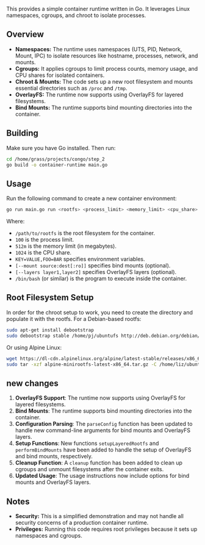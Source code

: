 
This provides a simple container runtime written in Go. It leverages Linux namespaces, cgroups, and chroot to isolate processes. 

## Overview

- **Namespaces:** The runtime uses namespaces (UTS, PID, Network, Mount, IPC) to isolate resources like hostname, processes, network, and mounts.
- **Cgroups:** It applies cgroups to limit process counts, memory usage, and CPU shares for isolated containers.
- **Chroot & Mounts:** The code sets up a new root filesystem and mounts essential directories such as `/proc` and `/tmp`.
- **OverlayFS:** The runtime now supports using OverlayFS for layered filesystems.
- **Bind Mounts:** The runtime supports bind mounting directories into the container.

## Building

Make sure you have Go installed. Then run:

```bash
cd /home/grass/projects/congo/step_2
go build -o container-runtime main.go
```

## Usage

Run the following command to create a new container environment:

```bash
go run main.go run <rootfs> <process_limit> <memory_limit> <cpu_share> <env_vars> [--mount source:dest[:ro]] [--layers layer1,layer2] -- <cmd> <args>
```
Where:
- `/path/to/rootfs` is the root filesystem for the container.
- `100` is the process limit.
- `512m` is the memory limit (in megabytes).
- `1024` is the CPU share.
- `KEY=VALUE,FOO=BAR` specifies environment variables.
- `[--mount source:dest[:ro]]` specifies bind mounts (optional).
- `[--layers layer1,layer2]` specifies OverlayFS layers (optional).
- `/bin/bash` (or similar) is the program to execute inside the container.

## Root Filesystem Setup

In order for the chroot setup to work, you need to create the directory and populate it with the rootfs. For a Debian-based rootfs:

```bash
sudo apt-get install debootstrap
sudo debootstrap stable /home/pj/ubuntufs http://deb.debian.org/debian/
```

Or using Alpine Linux:

```bash
wget https://dl-cdn.alpinelinux.org/alpine/latest-stable/releases/x86_64/alpine-minirootfs-latest-x86_64.tar.gz
sudo tar -xzf alpine-minirootfs-latest-x86_64.tar.gz -C /home/liz/ubuntufs
```

## new changes

1. **OverlayFS Support**: The runtime now supports using OverlayFS for layered filesystems.
2. **Bind Mounts**: The runtime supports bind mounting directories into the container.
3. **Configuration Parsing**: The `parseConfig` function has been updated to handle new command-line arguments for bind mounts and OverlayFS layers.
4. **Setup Functions**: New functions `setupLayeredRootfs` and `performBindMounts` have been added to handle the setup of OverlayFS and bind mounts, respectively.
5. **Cleanup Function**: A `cleanup` function has been added to clean up cgroups and unmount filesystems after the container exits.
6. **Updated Usage**: The usage instructions now include options for bind mounts and OverlayFS layers.

## Notes

- **Security:** This is a simplified demonstration and may not handle all security concerns of a production container runtime.
- **Privileges:** Running this code requires root privileges because it sets up namespaces and cgroups.

